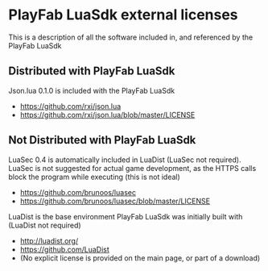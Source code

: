 # PlayFab LuaSdk external licenses

This is a description of all the software included in, and referenced by the PlayFab LuaSdk


## Distributed with PlayFab LuaSdk

Json.lua 0.1.0 is included with the PlayFab LuaSdk
* https://github.com/rxi/json.lua
* https://github.com/rxi/json.lua/blob/master/LICENSE


## Not Distributed with PlayFab LuaSdk

LuaSec 0.4 is automatically included in LuaDist (LuaSec not required). LuaSec is not suggested for actual game development, as the HTTPS calls block the program while executing (this is not ideal)
* https://github.com/brunoos/luasec
* https://github.com/brunoos/luasec/blob/master/LICENSE

LuaDist is the base environment PlayFab LuaSdk was initially built with (LuaDist not required)
* http://luadist.org/
* https://github.com/LuaDist
* (No explicit license is provided on the main page, or part of a download)